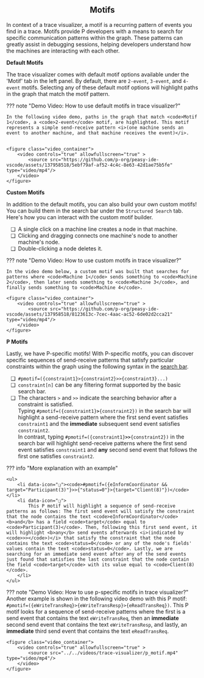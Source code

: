 <style>
	ul li {
		padding-left: 0.5em;
	}
	ul li::marker {
		content: attr(data-icon);
		font-size: 1em;
	}
	.md-typeset h1,
	.md-content__button {
		display: none;
	}
</style>

<div align="center">
  <h2>Motifs</h2>
</div>

In context of a trace visualizer, a motif is a recurring pattern of events you find in a trace. Motifs provide P developers with a means to search for specific communication patterns within the graph. These patterns can greatly assist in debugging sessions, helping developers understand how the machines are interacting with each other.

**Default Motifs**

The trace visualizer comes with default motif options available under the 'Motif' tab in the left panel. By default, there are `2-event`, `3-event`, and `4-event` motifs. Selecting any of these default motif options will highlight paths in the graph that match the motif pattern.

??? note "Demo Video: How to use default motifs in trace visualizer?"

	
	In the following video demo, paths in the graph that match <code>Motif 1</code>, a <code>2-event</code> motif, are highlighted. This motif represents a simple send-receive pattern <i>(one machine sends an event to another machine, and that machine receives the event)</i>.
	

	<figure class="video_container">
		<video controls="true" allowfullscreen="true" >
			<source src="https://github.com/p-org/peasy-ide-vscode/assets/137958518/5ebf79af-af52-4c4c-8e63-42d1ae75b5fe" type="video/mp4"/>
		</video>
	</figure>

**Custom Motifs**

In addition to the default motifs, you can also build your own custom motifs! You can build them in the search bar under the `Structured Search` tab. Here's how you can interact with the custom motif builder.

<ul>
	<li data-icon="❑">A single click on a machine line creates a node in that machine.</li>
	<li data-icon="❑">Clicking and dragging connects one machine's node to another machine's node.</li>
	<li data-icon="❑">Double-clicking a node deletes it.</li>
</ul>

??? note "Demo Video: How to use custom motifs in trace visualizer?"

	In the video demo below, a custom motif was built that searches for patterns where <code>Machine 1</code> sends something to <code>Machine 2</code>, then later sends something to <code>Machine 3</code>, and finally sends something to <code>Machine 4</code>.

	<figure class="video_container">
		<video controls="true" allowfullscreen="true" >
			<source src="https://github.com/p-org/peasy-ide-vscode/assets/137958518/8123613c-7cec-4aac-ac52-6de02d2cca21" type="video/mp4"/>
		</video>
	</figure>

**P Motifs**

Lastly, we have P-specific motifs! With P-specific motifs, you can discover specific sequences of send-receive patterns that satisfy particular constraints within the graph using the following syntax in the [search bar](./feature_search_bar.md).

<ul>
	<li data-icon="❑"><code>#pmotif=({constraint1}>{constraint2}>>{constraint3}...)</code></li>
	<li data-icon="❑"><code>constraint[n]</code> can be any filtering format supported by the basic search bar.</li>
	<li data-icon="❑">
		The characters <code>></code> and <code>>></code> indicate the searching behavior after a constraint is satisfied.<br />
		Typing <code>#pmotif=({constraint1}<b>></b>{constraint2})</code> in the search bar will highlight a send-receive pattern where the first send event satisfies <code>constraint1</code> and the <b>immediate</b> subsequent send event satisfies <code>constraint2</code>.<br />
		In contrast, typing <code>#pmotif=({constraint1}<b>>></b>{constraint2})</code> in the search bar will highlight send-receive patterns where the first send event satisfies <code>constraint1</code> and <b>any</b> second send event that follows the first one satisfies <code>constraint2</code>.
	</li>
</ul>

??? info "More explanation with an example"

	<ul>
		<li data-icon="❑"><code>#pmotif=({eInformCoordinator && target="Participant(3)"}>>{"status=0"}>{target="Client(8)"})</code></li>
		<li data-icon="❑">
			This P motif will highlight a sequence of send-receive patterns as follows: The first send event will satisfy the constraint that the node contains the text <code>eInformCoordinator</code> <b>and</b> has a field <code>target</code> equal to <code>Participant(3)</code>. Then, following this first send event, it will highlight <b>any</b> send events afterwards <i>(indicated by <code>>></code>)</i> that satisfy the constraint that the node contains the text <code>status=0</code> or any of the node's fields' values contain the text <code>status=0</code>. Lastly, we are searching for an immediate send event after any of the send events just found that satisfies the last constraint that the node contain the field <code>target</code> with its value equal to <code>Client(8)</code>.
		</li>
	</ul>

??? note "Demo Video: How to use p-specific motifs in trace visualizer?"
	Another example is shown in the following video demo with this P motif: <code>#pmotif=({eWriteTransReq}>{eWriteTransResp}>{eReadTransReq})</code>. This P motif looks for a sequence of send-receive patterns where the first is a send event that contains the text <code>eWriteTransReq</code>, then an <b>immediate</b> second send event that contains the text <code>eWriteTransResp</code>, and lastly, an <b>immediate</b> third send event that contains the text <code>eReadTransReq</code>.

	<figure class="video_container">
		<video controls="true" allowfullscreen="true" >
			<source src="../../videos/trace-visualizer/p_motif.mp4" type="video/mp4"/>
		</video>
	</figure>
